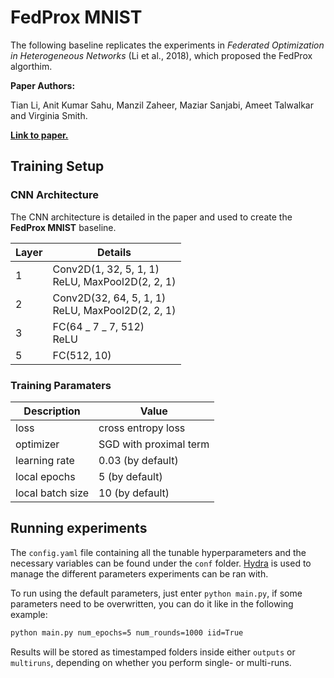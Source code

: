 # FedProx MNIST

The following baseline replicates the experiments in _Federated Optimization in Heterogeneous Networks_ (Li et al., 2018), which proposed the FedProx algorthim.

**Paper Authors:**

Tian Li, Anit Kumar Sahu, Manzil Zaheer, Maziar Sanjabi, Ameet Talwalkar and Virginia Smith.

**[Link to paper.](https://arxiv.org/abs/1812.06127)**

## Training Setup

### CNN Architecture

The CNN architecture is detailed in the paper and used to create the **FedProx MNIST** baseline.

| Layer | Details                                                |
| ----- | ------------------------------------------------------ |
| 1     | Conv2D(1, 32, 5, 1, 1) <br/> ReLU, MaxPool2D(2, 2, 1)  |
| 2     | Conv2D(32, 64, 5, 1, 1) <br/> ReLU, MaxPool2D(2, 2, 1) |
| 3     | FC(64 _ 7 _ 7, 512) <br/> ReLU                         |
| 5     | FC(512, 10)                                            |

### Training Paramaters

| Description      | Value                  |
| ---------------- | ---------------------- |
| loss             | cross entropy loss     |
| optimizer        | SGD with proximal term |
| learning rate    | 0.03 (by default)      |
| local epochs     | 5 (by default)         |
| local batch size | 10 (by default)        |

## Running experiments

The `config.yaml` file containing all the tunable hyperparameters and the necessary variables can be found under the `conf` folder.
[Hydra](https://hydra.cc/docs/tutorials/) is used to manage the different parameters experiments can be ran with.

To run using the default parameters, just enter `python main.py`, if some parameters need to be overwritten, you can do it like in the following example:

```sh
python main.py num_epochs=5 num_rounds=1000 iid=True
```

Results will be stored as timestamped folders inside either `outputs` or `multiruns`, depending on whether you perform single- or multi-runs.
